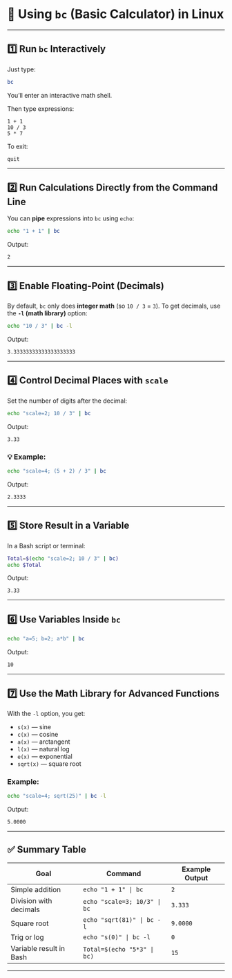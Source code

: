 # 🧮 **Using `bc` (Basic Calculator) in Linux**

---

## **1️⃣ Run `bc` Interactively**

Just type:

```bash
bc
```

You’ll enter an interactive math shell.

Then type expressions:

```
1 + 1
10 / 3
5 * 7
```

To exit:

```
quit
```

---

## **2️⃣ Run Calculations Directly from the Command Line**

You can **pipe** expressions into `bc` using `echo`:

```bash
echo "1 + 1" | bc
```

Output:

```
2
```

---

## **3️⃣ Enable Floating-Point (Decimals)**

By default, `bc` only does **integer math** (so `10 / 3` = `3`).
To get decimals, use the **`-l` (math library)** option:

```bash
echo "10 / 3" | bc -l
```

Output:

```
3.33333333333333333333
```

---

## **4️⃣ Control Decimal Places with `scale`**

Set the number of digits after the decimal:

```bash
echo "scale=2; 10 / 3" | bc
```

Output:

```
3.33
```

### 💡 Example:

```bash
echo "scale=4; (5 + 2) / 3" | bc
```

Output:

```
2.3333
```

---

## **5️⃣ Store Result in a Variable**

In a Bash script or terminal:

```bash
Total=$(echo "scale=2; 10 / 3" | bc)
echo $Total
```

Output:

```
3.33
```

---

## **6️⃣ Use Variables Inside `bc`**

```bash
echo "a=5; b=2; a*b" | bc
```

Output:

```
10
```

---

## **7️⃣ Use the Math Library for Advanced Functions**

With the `-l` option, you get:

* `s(x)` — sine
* `c(x)` — cosine
* `a(x)` — arctangent
* `l(x)` — natural log
* `e(x)` — exponential
* `sqrt(x)` — square root

### Example:

```bash
echo "scale=4; sqrt(25)" | bc -l
```

Output:

```
5.0000
```

---

## ✅ **Summary Table**

| Goal                    | Command                      | Example Output |
| ----------------------- | ---------------------------- | -------------- |
| Simple addition         | `echo "1 + 1" \| bc`         | `2`            |
| Division with decimals  | `echo "scale=3; 10/3" \| bc` | `3.333`        |
| Square root             | `echo "sqrt(81)" \| bc -l`   | `9.0000`       |
| Trig or log             | `echo "s(0)" \| bc -l`       | `0`            |
| Variable result in Bash | `Total=$(echo "5*3" \| bc)`  | `15`           |

---

